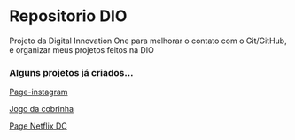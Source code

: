 # Repositorio DIO
Projeto da Digital Innovation One para melhorar o contato com o Git/GitHub, e organizar meus projetos feitos na DIO

### Alguns projetos já criados...

[Page-instagram](https://github.com/adriellealves/page-instagram)

[Jogo da cobrinha](https://github.com/adriellealves/jogo-da-cobrinha)

[Page Netflix DC](https://github.com/adriellealves/page-netflix)
